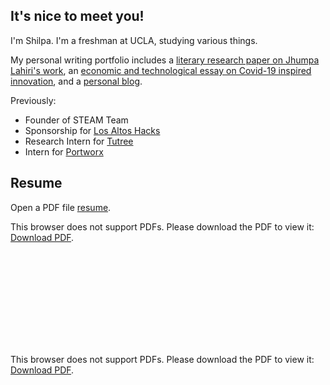 ## It's nice to meet you!

I'm Shilpa. I'm a freshman at UCLA, studying various things. 

My personal writing portfolio includes a [literary research paper on Jhumpa Lahiri's work](https://docs.google.com/document/d/1kcqNL44ae6O0nsqL5KTu3EWbf3StlrCORGjADGM4yYM/edit?usp=sharing), an [economic and technological essay on Covid-19 inspired innovation](https://medium.com/@shilpa.padiki.rao/covid-19-emerging-technologies-and-their-economic-implications-d46fa8c0f669), and a [personal blog](https://shilpaontheinternet.wordpress.com).

Previously:
- Founder of STEAM Team
- Sponsorship for [Los Altos Hacks](https://www.losaltoshacks.com/)
- Research Intern for [Tutree](http://v2.tutree.com/)
- Intern for [Portworx](https://portworx.com/)

## Resume

<html>
  <body>
    <p>Open a PDF file <a href="https://drive.google.com/file/d/1xQTvctdQknnb4X_ZTIsDMAOIRCEvaV11/view?usp=sharing">resume</a>.</p>
    <p>This browser does not support PDFs. Please download the PDF to view it: <a href="https://drive.google.com/file/d/1xQTvctdQknnb4X_ZTIsDMAOIRCEvaV11/view?usp=sharing">Download PDF</a>.</p>
  </body>
</html>

<object data="https://drive.google.com/file/d/1xQTvctdQknnb4X_ZTIsDMAOIRCEvaV11/view?usp=sharing" type="application/pdf" width="750px" height="750px">
    <embed src="https://drive.google.com/file/d/1xQTvctdQknnb4X_ZTIsDMAOIRCEvaV11/view?usp=sharing" type="application/pdf">
        <p>This browser does not support PDFs. Please download the PDF to view it: <a href="https://drive.google.com/file/d/1xQTvctdQknnb4X_ZTIsDMAOIRCEvaV11/view?usp=sharing">Download PDF</a>.</p>
    </embed>
</object>
